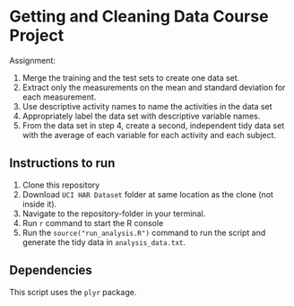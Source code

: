 # Getting and Cleaning Data Course Project

Assignment: 

1. Merge the training and the test sets to create one data set.
2. Extract only the measurements on the mean and standard deviation for each measurement. 
3. Use descriptive activity names to name the activities in the data set
4. Appropriately label the data set with descriptive variable names. 
5. From the data set in step 4, create a second, independent tidy data set with the average of each variable for each activity and each subject.

## Instructions to run

1. Clone this repository
2. Download ```UCI HAR Dataset``` folder at same location as the clone (not inside it). 
3. Navigate to the repository-folder in your terminal.
4. Run ```r``` command to start the R console
5. Run the ```source("run_analysis.R")``` command to run the script and generate the tidy data in ```analysis_data.txt```.

## Dependencies

This script uses the ```plyr``` package.

